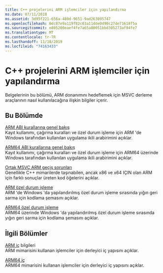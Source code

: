 ```yaml
---
title: C++ projelerini ARM işlemciler için yapılandırma
ms.date: 07/11/2018
ms.assetid: 3d95f221-656a-480d-9651-9ad263895747
ms.openlocfilehash: 0dc87e9a119f82c03a11dde0d90c27de71618f5a
ms.sourcegitcommit: e805200eaef4fe7a65a00051bbd305273af94fe7
ms.translationtype: MT
ms.contentlocale: tr-TR
ms.lasthandoff: 11/18/2019
ms.locfileid: "74163433"
---
```

# <a name="configure-c-projects-for-arm-processors"></a>C++ projelerini ARM işlemciler için yapılandırma

Belgelerinin bu bölümü, ARM donanımını hedeflemek için MSVC derleme araçlarının nasıl kullanılacağına ilişkin bilgiler içerir.

## <a name="in-this-section"></a>Bu Bölümde

[ARM ABI kurallarına genel bakış](overview-of-arm-abi-conventions.md)\
Kayıt kullanımı, çağırma kuralları ve özel durum işleme için ARM 'de Windows tarafından kullanılan uygulama ikili arabirimini açıklar.

[ARM64 ABI kurallarına genel bakış](arm64-windows-abi-conventions.md)\
Kayıt kullanımı, çağırma kuralları ve özel durum işleme için ARM64 üzerinde Windows tarafından kullanılan uygulama ikili arabirimini açıklar.

[Ortak MSVC ARM geçiş sorunları](common-visual-cpp-arm-migration-issues.md)\
Genellikle C++ mimarilerde taşınabilen, ancak x86 ve x64 IÇIN olan ARM için farklı sonuçlar üreten kod öğelerini açıklar.

[ARM özel durum işleme](arm-exception-handling.md)\
ARM 'de Windows 'da yapılandırılmış özel durum işleme sırasında yığın geri sarma için kodlama şemasını açıklar.

[ARM64 özel durum işleme](arm64-exception-handling.md)\
ARM64 üzerinde Windows 'da yapılandırılmış özel durum işleme sırasında yığın geri sarma için kodlama şemasını açıklar.

## <a name="related-sections"></a>İlgili Bölümler

[ARM iç](../intrinsics/arm-intrinsics.md) bilgileri\
ARM mimarisini kullanan işlemciler için derleyici iç yapısını açıklar.

[ARM64 iç](../intrinsics/arm-intrinsics.md)\
ARM64 mimarisini kullanan işlemciler için derleyici iç yapısını açıklar.
